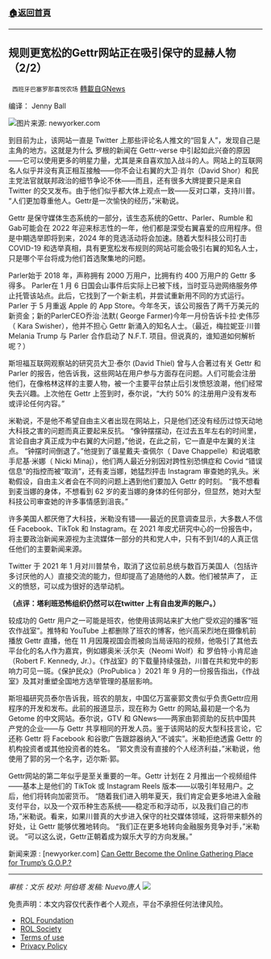 ###  [:house:返回首頁](https://github.com/ourhimalayas/txt)
---


## 规则更宽松的Gettr网站正在吸引保守的显赫人物（2/2）
` 西班牙巴塞罗那喜悦农场` [轉載自GNews](https://gnews.org/zh-hans/1854247/)

编译： Jenny Ball

![](https://assets.gnews.org/wp-content/uploads/2022/01/屏幕截图-2022-01-13-094947.jpg)图片来源: newyorker.com

到目前为止，该网站一直是 Twitter 上那些评论名人推文的“回复人”，发现自己是主角的地方。这就是为什么 罗根的新闻在 Gettr-verse 中引起如此兴奋的原因——它可以使用更多的明星力量，尤其是来自喜欢加入战斗的人。网站上的互联网名人似乎并没有真正相互接触——你不会让右翼的大卫·肖尔（David Shor）和民主党法官就联邦政治的细节争论不休——而且，还有很多大牌提要只是来自 Twitter 的交叉发布。由于他们似乎都大体上观点一致——反对口罩，支持川普。 “人们更加尊重他人。Gettr是一次愉快的经历，”米勒说。

Gettr 是保守媒体生态系统的一部分，该生态系统的Gettr、Parler、Rumble 和 Gab可能会在 2022 年迎来标志性的一年，他们都是深受右翼喜爱的应用程序。但是中期选举即将到来，2024 年的竞选活动将会加速。随着大型科技公司打击 COVID-19 和选举真相，具有更宽松发布规则的网站可能会吸引右翼的知名人士，只是哪个平台将成为他们首选聚集地的问题。

Parler始于 2018 年，声称拥有 2000 万用户，比拥有约 400 万用户的 Gettr 多得多。 Parler在 1 月 6 日国会山事件后实际上已被下线，当时亚马逊网络服务停止托管该站点。此后，它找到了一个新主机，并尝试重新用不同的方式运行。Parler 于 5 月重返 Apple 的 App Store。今年冬天，该公司报告了两千万美元的新资金；新的ParlerCEO乔治·法默( George Farmer)今年一月份告诉卡拉·史伟莎（ Kara Swisher），他并不担心 Gettr 新涌入的知名人士。（最近，梅拉妮亚·川普Melania Trump 与 Parler 合作启动了 N.F.T. 项目。但说真的，谁知道如何解析呢？）

斯坦福互联网观察站的研究员大卫·泰尔 (David Thiel) 曾与人合著过有关 Gettr 和 Parler 的报告，他告诉我，这些网站在用户参与方面存在问题。人们可能会注册他们，在像格林这样的主要人物，被一个主要平台禁止后引发愤怒浪潮，他们经常失去兴趣。上次他在 Gettr 上签到时，泰尔说，“大约 50% 的注册用户没有发布或评论任何内容。”

米勒说，不是他不希望自由主义者出现在网站上，只是他们还没有经历过惊天动地大科技之害的问题而真正要起来反抗。 “像钟摆摆动，在过去五年左右的时间里，言论自由才真正成为中右翼的大问题，”他说，在此之前，它一直是中左翼的关注点。 “钟摆时间倒退了。”他提到了谐星戴夫·查佩尔（ Dave Chappelle）和说唱歌手尼基·米娜（ Nicki Minaj），他们两人最近分别因对跨性别恐惧症和 Covid “错误信息“的指控而被“取消”，还有麦当娜，她猛烈抨击 Instagram 审查她的乳头。米勒假设，自由主义者会在不同的问题上遇到他们要加入 Gettr 的时刻。 “我不想看到麦当娜的身体，不想看到 62 岁的麦当娜的身体的任何部分，但显然，她对大型科技公司审查她的许多事情感到沮丧。”

许多美国人都厌倦了大科技，米勒没有错——最近的民意调查显示，大多数人不信任 Facebook、TikTok 和 Instagram。在 2021 年皮尤研究中心的一份报告中，将主要政治新闻来源视为主流媒体一部分的共和党人中，只有不到1/4的人真正信任他们的主要新闻来源。

Twitter 于 2021 年 1 月对川普禁令，取消了这位前总统与数百万美国人（包括许多讨厌他的人）直接交流的能力，但却提高了追随他的人数。他们被禁声了， 正义的愤怒，可以成为很好的选举动机。

**（点评：塔利班恐怖组织仍然可以在twitter 上有自由发声的账户。）**

较成功的 Gettr 用户之一可能是班农，他使用该网站来扩大他广受欢迎的播客“班农作战室”。推特和 YouTube 上都删除了班农的博客，他兴高采烈地在摄像机前播放 Gettr 直播，他在 11 月因蔑视国会而被向当局诬陷的视频，他吸引了其他去平台化的名人作为嘉宾，例如娜奥米·沃尔夫（Neomi Wolf）和 罗伯特·小肯尼迪（Robert F. Kennedy, Jr.）。《作战室》的下载量持续强劲，川普在共和党中的影响力可见一斑。《保护民众》（ProPublica ）2021 年 9 月的一份报告指出，《作战室》及其对重塑全国地方选举管理的基层影响。

斯坦福研究员泰尔告诉我，班农的朋友，中国亿万富豪郭文贵似乎负责Gettr应用程序的开发和发布。此前的报道显示，现在称为 Gettr 的网站,最初是一个名为 Getome 的中文网站。泰尔说，GTV 和 GNews——两家由郭资助的反抗中国共产党的企业——与 Gettr 共享相同的开发人员。鉴于该网站的反大型科技言论，它还称 Gettr 将 Facebook 和谷歌广告跟踪器纳入“不诚实”。米勒拒绝透露 Gettr 的机构投资者或其他投资者的姓名。 “郭文贵没有直接的个人经济利益，”米勒说，他使用了郭的另一个名字，迈尔斯·郭。

Gettr网站的第二年似乎是至关重要的一年。Gettr 计划在 2 月推出一个视频组件——基本上是他们的 TikTok 或 Instagram Reels 版本——以吸引年轻用户。之后，他们将转向加密货币。 “随着我们进入明年夏天，我们肯定会更多地进入金融支付平台，以及一个双币种生态系统——稳定币和浮动币，以及我们自己的市场，”米勒说。看来，如果川普真的大步进入保守的社交媒体领域，这将带来额外的好处，让 Gettr 能够优雅地转向。 “我们正在更多地转向金融服务竞争对手，”米勒说。 “可以这么说，Gettr正朝着成为娱乐大亨的方向发展。”

新闻来源 : [newyorker.com] [Can Gettr Become the Online Gathering Place for Trump’s G.O.P.?](https://www.newyorker.com/news/annals-of-communications/can-gettr-become-the-online-gathering-place-for-trumps-gop)

* * *

*审核：文乐
校对: 阿伯塔
发稿: Nuevo唐人*
![](https://assets.gnews.org/wp-content/uploads/2022/01/GNEWS_CH.-1-3.jpeg)
 

免责声明：本文内容仅代表作者个人观点，平台不承担任何法律风险。

- [ROL Foundation](https://rolfoundation.org/)
- [ROL Society](https://rolsociety.org/)
- [Terms of use](https://gnews.org/terms-of-use-3/)
- [Privacy Policy](https://gnews.org/privacy-policy/)
